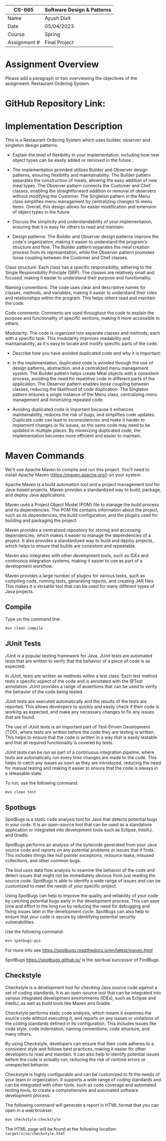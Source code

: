 
| CS-665       | Software Design & Patterns |
|--------------|----------------------------|
| Name         | Ayush Dixit                |
| Date         | 05/04/2023                 |
| Course       | Spring                     |
| Assignment # | Final Project              |

# Assignment Overview
Please add a paragraph or two overviewing the objectives of the assignment.
Restaurant Ordering System.

# GitHub Repository Link:


# Implementation Description 
This is a Restaurant Ordering System which uses builder, observer and singleton design patterns.



- Explain the level of flexibility in your implementation, including how new object types can
be easily added or removed in the future.:

- The implementation provided utilizes Builder and Observer design patterns, 
ensuring flexibility and maintainability. The Builder pattern separates the construction 
of meals, allowing the easy addition of new meal types. The Observer pattern connects the 
Customer and Chef classes, enabling the straightforward addition or removal of observers without modifying the Customer. The Singleton pattern in the Menu class simplifies menu management by centralizing changes to menu items. Overall, this design allows for easier modification and extension of object types in the future.


- Discuss the simplicity and understandability of your implementation, ensuring that it is
easy for others to read and maintain:

- Design patterns: The Builder and Observer design patterns improve the code's organization, making it easier to understand the program's structure and flow. The Builder pattern separates the meal creation process from its representation, while the Observer pattern promotes loose coupling between the Customer and Chef classes.

Class structure: Each class has a specific responsibility, adhering to the Single Responsibility Principle (SRP). The classes are relatively small and focused, making it easier to understand their purpose and functionality.

Naming conventions: The code uses clear and descriptive names for classes, methods, and variables, making it easier to understand their roles and relationships within the program. This helps others read and maintain the code.

Code comments: Comments are used throughout the code to explain the purpose and functionality of specific sections, making it more accessible to others.

Modularity: The code is organized into separate classes and methods, each with a specific task. This modularity improves readability and maintainability, as it's easy to locate and modify specific parts of the code.


- Describe how you have avoided duplicated code and why it is important:

- In the implementation, duplicated code is avoided through the use of design patterns, abstraction, and a centralized menu management system. The Builder pattern helps create Meal objects with a consistent process, avoiding the need for repetitive code in different parts of the application. The Observer pattern enables loose coupling between classes, reducing the likelihood of code duplication. The Singleton pattern ensures a single instance of the Menu class, centralizing menu management and minimizing repeated code.

- Avoiding duplicated code is important because it enhances maintainability, reduces the risk of bugs, and simplifies code updates. Duplicate code can lead to inconsistencies and make it harder to implement changes or fix issues, as the same code may need to be updated in multiple places. By minimizing duplicated code, the implementation becomes more efficient and easier to maintain.



# Maven Commands

We'll use Apache Maven to compile and run this project. You'll need to install Apache Maven (https://maven.apache.org/) on your system. 

Apache Maven is a build automation tool and a project management tool for Java-based projects. Maven provides a standardized way to build, package, and deploy Java applications.

Maven uses a Project Object Model (POM) file to manage the build process and its dependencies. The POM file contains information about the project, such as its dependencies, the build configuration, and the plugins used for building and packaging the project.

Maven provides a centralized repository for storing and accessing dependencies, which makes it easier to manage the dependencies of a project. It also provides a standardized way to build and deploy projects, which helps to ensure that builds are consistent and repeatable.

Maven also integrates with other development tools, such as IDEs and continuous integration systems, making it easier to use as part of a development workflow.

Maven provides a large number of plugins for various tasks, such as compiling code, running tests, generating reports, and creating JAR files. This makes it a versatile tool that can be used for many different types of Java projects.

## Compile
Type on the command line: 

```bash
mvn clean compile
```



## JUnit Tests
JUnit is a popular testing framework for Java. JUnit tests are automated tests that are written to verify that the behavior of a piece of code is as expected.

In JUnit, tests are written as methods within a test class. Each test method tests a specific aspect of the code and is annotated with the @Test annotation. JUnit provides a range of assertions that can be used to verify the behavior of the code being tested.

JUnit tests are executed automatically and the results of the tests are reported. This allows developers to quickly and easily check if their code is working as expected, and make any necessary changes to fix any issues that are found.

The use of JUnit tests is an important part of Test-Driven Development (TDD), where tests are written before the code they are testing is written. This helps to ensure that the code is written in a way that is easily testable and that all required functionality is covered by tests.

JUnit tests can be run as part of a continuous integration pipeline, where tests are automatically run every time changes are made to the code. This helps to catch any issues as soon as they are introduced, reducing the need for manual testing and making it easier to ensure that the code is always in a releasable state.

To run, use the following command:
```bash
mvn clean test
```


## Spotbugs 

SpotBugs is a static code analysis tool for Java that detects potential bugs in your code. It is an open-source tool that can be used as a standalone application or integrated into development tools such as Eclipse, IntelliJ, and Gradle.

SpotBugs performs an analysis of the bytecode generated from your Java source code and reports on any potential problems or issues that it finds. This includes things like null pointer exceptions, resource leaks, misused collections, and other common bugs.

The tool uses data flow analysis to examine the behavior of the code and detect issues that might not be immediately obvious from just reading the source code. SpotBugs is able to identify a wide range of issues and can be customized to meet the needs of your specific project.

Using SpotBugs can help to improve the quality and reliability of your code by catching potential bugs early in the development process. This can save time and effort in the long run by reducing the need for debugging and fixing issues later in the development cycle. SpotBugs can also help to ensure that your code is secure by identifying potential security vulnerabilities.

Use the following command:

```bash
mvn spotbugs:gui 
```

For more info see 
https://spotbugs.readthedocs.io/en/latest/maven.html

SpotBugs https://spotbugs.github.io/ is the spiritual successor of FindBugs.


## Checkstyle 

Checkstyle is a development tool for checking Java source code against a set of coding standards. It is an open-source tool that can be integrated into various integrated development environments (IDEs), such as Eclipse and IntelliJ, as well as build tools like Maven and Gradle.

Checkstyle performs static code analysis, which means it examines the source code without executing it, and reports on any issues or violations of the coding standards defined in its configuration. This includes issues like code style, code indentation, naming conventions, code structure, and many others.

By using Checkstyle, developers can ensure that their code adheres to a consistent style and follows best practices, making it easier for other developers to read and maintain. It can also help to identify potential issues before the code is actually run, reducing the risk of runtime errors or unexpected behavior.

Checkstyle is highly configurable and can be customized to fit the needs of your team or organization. It supports a wide range of coding standards and can be integrated with other tools, such as code coverage and automated testing tools, to create a comprehensive and automated software development process.

The following command will generate a report in HTML format that you can open in a web browser. 

```bash
mvn checkstyle:checkstyle
```

The HTML page will be found at the following location:
`target/site/checkstyle.html`




